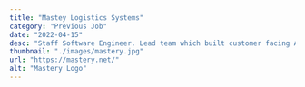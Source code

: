 ```yaml
---
title: "Mastey Logistics Systems"
category: "Previous Job"
date: "2022-04-15"
desc: "Staff Software Engineer. Lead team which built customer facing APIs using Typescript (Node.js & React), MySql, and Kafka."
thumbnail: "./images/mastery.jpg"
url: "https://mastery.net/"
alt: "Mastery Logo"
---
```


